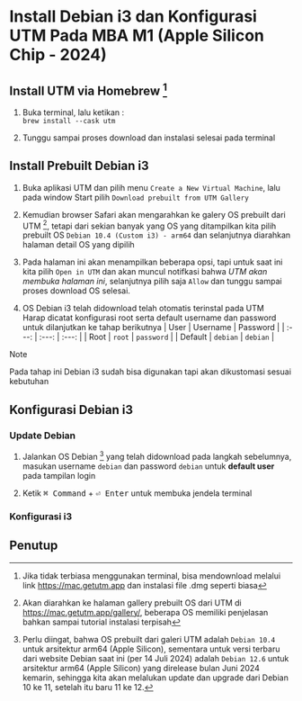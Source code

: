 # Install Debian i3 dan Konfigurasi UTM Pada MBA M1 (Apple Silicon Chip - 2024)

## Install UTM via Homebrew [^1]

1. Buka terminal, lalu ketikan : \
   `brew install --cask utm`

2. Tunggu sampai proses download dan instalasi selesai pada terminal

## Install Prebuilt Debian i3

1. Buka aplikasi UTM dan pilih menu `Create a New Virtual Machine`, lalu pada window Start pilih `Download prebuilt from UTM Gallery`

2. Kemudian browser Safari akan mengarahkan ke galery OS prebuilt dari UTM [^2], tetapi dari sekian banyak yang OS yang ditampilkan kita pilih prebuilt OS `Debian 10.4 (Custom i3) - arm64` dan selanjutnya diarahkan halaman detail OS yang dipilih

3. Pada halaman ini akan menampilkan beberapa opsi, tapi untuk saat ini kita pilih `Open in UTM` dan akan muncul notifkasi bahwa _UTM akan membuka halaman ini_, selanjutnya pilih saja `Allow` dan tunggu sampai proses download OS selesai.

4. OS Debian i3 telah didownload telah otomatis terinstal pada UTM \
   Harap dicatat konfigurasi root serta default username dan password untuk dilanjutkan ke tahap berikutnya
   | User | Username | Password |
   | :---: | :---: | :---: |
   | Root | `root` | `password` |
   | Default | `debian` | `debian` |

> [!NOTE]  
> Pada tahap ini Debian i3 sudah bisa digunakan tapi akan dikustomasi sesuai kebutuhan

## Konfigurasi Debian i3

### Update Debian

1. Jalankan OS Debian [^3] yang telah didownload pada langkah sebelumnya, masukan username `debian` dan password `debian` untuk **default user** pada tampilan login

2. Ketik <kbd>⌘ Command</kbd> + <kbd>⏎ Enter</kbd> untuk membuka jendela terminal

### Konfigurasi i3

## Penutup

[^1]: Jika tidak terbiasa menggunakan terminal, bisa mendownload melalui link <https://mac.getutm.app> dan instalasi file .dmg seperti biasa
[^2]: Akan diarahkan ke halaman gallery prebuilt OS dari UTM di <https://mac.getutm.app/gallery/>, beberapa OS memiliki penjelasan bahkan sampai tutorial instalasi terpisah
[^3]: Perlu diingat, bahwa OS prebuilt dari galeri UTM adalah `Debian 10.4` untuk arsitektur arm64 (Apple Silicon), sementara untuk versi terbaru dari website Debian saat ini (per 14 Juli 2024) adalah `Debian 12.6` untuk arsitektur arm64 (Apple Silicon) yang direlease bulan Juni 2024 kemarin, sehingga kita akan melalukan update dan upgrade dari Debian 10 ke 11, setelah itu baru 11 ke 12.
